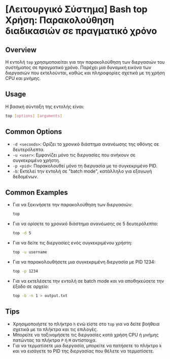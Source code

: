 # [Λειτουργικό Σύστημα] Bash top Χρήση: Παρακολούθηση διαδικασιών σε πραγματικό χρόνο

## Overview
Η εντολή `top` χρησιμοποιείται για την παρακολούθηση των διεργασιών του συστήματος σε πραγματικό χρόνο. Παρέχει μια δυναμική εικόνα των διεργασιών που εκτελούνται, καθώς και πληροφορίες σχετικά με τη χρήση CPU και μνήμης.

## Usage
Η βασική σύνταξη της εντολής είναι:

```bash
top [options] [arguments]
```

## Common Options
- `-d <seconds>`: Ορίζει το χρονικό διάστημα ανανέωσης της οθόνης σε δευτερόλεπτα.
- `-u <user>`: Εμφανίζει μόνο τις διεργασίες που ανήκουν σε συγκεκριμένο χρήστη.
- `-p <pid>`: Παρακολουθεί μόνο τη διεργασία με το συγκεκριμένο PID.
- `-b`: Εκτελεί την εντολή σε "batch mode", κατάλληλο για εξαγωγή δεδομένων.

## Common Examples
- Για να ξεκινήσετε την παρακολούθηση των διεργασιών:
  ```bash
  top
  ```

- Για να ορίσετε το χρονικό διάστημα ανανέωσης σε 5 δευτερόλεπτα:
  ```bash
  top -d 5
  ```

- Για να δείτε τις διεργασίες ενός συγκεκριμένου χρήστη:
  ```bash
  top -u username
  ```

- Για να παρακολουθήσετε μια συγκεκριμένη διεργασία με PID 1234:
  ```bash
  top -p 1234
  ```

- Για να εκτελέσετε την εντολή σε batch mode και να αποθηκεύσετε την έξοδο σε αρχείο:
  ```bash
  top -b -n 1 > output.txt
  ```

## Tips
- Χρησιμοποιήστε το πλήκτρο `h` ενώ είστε στο `top` για να δείτε βοήθεια σχετικά με τα πλήκτρα και τις επιλογές.
- Μπορείτε να ταξινομήσετε τις διεργασίες κατά χρήση CPU ή μνήμης πατώντας τα πλήκτρα `P` ή `M` αντίστοιχα.
- Για να τερματίσετε μια διεργασία, μπορείτε να πατήσετε το πλήκτρο `k` και να εισάγετε το PID της διεργασίας που θέλετε να τερματίσετε.